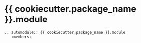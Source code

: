 # {{ cookiecutter.package_name }}.module

```{eval-rst}
.. automodule:: {{ cookiecutter.package_name }}.module
   :members:
```